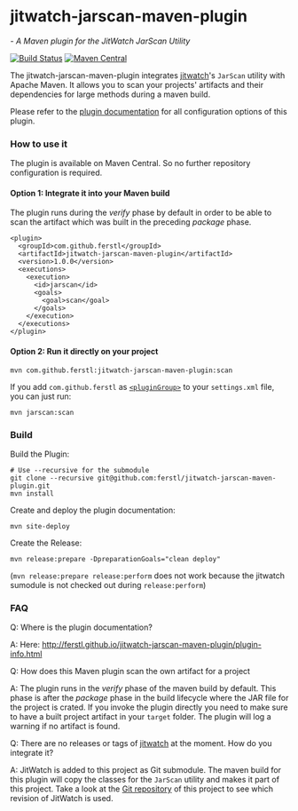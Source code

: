 # jitwatch-jarscan-maven-plugin
*- A Maven plugin for the JitWatch JarScan Utility*

[![Build Status](https://travis-ci.org/ferstl/jitwatch-jarscan-maven-plugin.svg?branch=master)](https://travis-ci.org/ferstl/jitwatch-jarscan-maven-plugin) [![Maven Central](https://maven-badges.herokuapp.com/maven-central/com.github.ferstl/jitwatch-jarscan-maven-plugin/badge.svg)](https://maven-badges.herokuapp.com/maven-central/com.github.ferstl/jitwatch-jarscan-maven-plugin)

The jitwatch-jarscan-maven-plugin integrates [jitwatch](https://github.com/AdoptOpenJDK/jitwatch)'s `JarScan` utility with Apache Maven.
It allows you to scan your projects' artifacts and their dependencies for large methods during a maven build.

Please refer to the [plugin documentation](http://ferstl.github.io/jitwatch-jarscan-maven-plugin/plugin-info.html) for all configuration options of this plugin.

### How to use it

The plugin is available on Maven Central. So no further repository configuration is required.

#### Option 1: Integrate it into your Maven build
The plugin runs during the *verify* phase by default in order to be able to scan the artifact which was built in the preceding *package* phase.

    <plugin>
      <groupId>com.github.ferstl</groupId>
      <artifactId>jitwatch-jarscan-maven-plugin</artifactId>
      <version>1.0.0</version>
      <executions>
        <execution>
          <id>jarscan</id>
          <goals>
            <goal>scan</goal>
          </goals>
        </execution>
      </executions>
    </plugin>

#### Option 2: Run it directly on your project

    mvn com.github.ferstl:jitwatch-jarscan-maven-plugin:scan
    
If you add `com.github.ferstl` as [`<pluginGroup>`](https://maven.apache.org/settings.html#Plugin_Groups) to your `settings.xml` file, you can just run:

    mvn jarscan:scan

### Build

Build the Plugin:

    # Use --recursive for the submodule
    git clone --recursive git@github.com:ferstl/jitwatch-jarscan-maven-plugin.git
    mvn install

Create and deploy the plugin documentation:

    mvn site-deploy
    
Create the Release:

    mvn release:prepare -DpreparationGoals="clean deploy"

(`mvn release:prepare release:perform` does not work because the jitwatch sumodule is not checked out during `release:perform`)

### FAQ

Q: Where is the plugin documentation?

A: Here: http://ferstl.github.io/jitwatch-jarscan-maven-plugin/plugin-info.html

Q: How does this Maven plugin scan the own artifact for a project
 
A: The plugin runs in the *verify* phase of the maven build by default. This phase is after the *package* phase in the build lifecycle where the JAR file for the project is crated. If you invoke the plugin directly you need to make sure to have a built project artifact in your `target` folder. The plugin will log a warning if no artifact is found.
 
Q: There are no releases or tags of [jitwatch](https://github.com/AdoptOpenJDK/jitwatch) at the moment. How do you integrate it?
 
A: JitWatch is added to this project as Git submodule. The maven build for this plugin will copy the classes for the `JarScan` utility and makes it part of this project.
 Take a look at the [Git repository](https://github.com/ferstl/jitwatch-jarscan-maven-plugin) of this project to see which revision of JitWatch is used.
 
